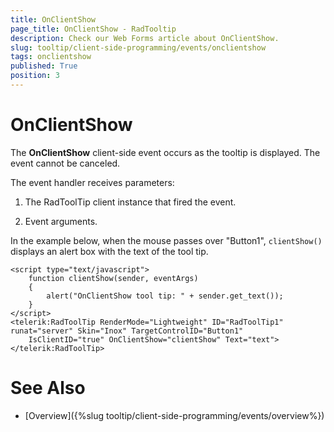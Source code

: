 ```yaml
---
title: OnClientShow
page_title: OnClientShow - RadTooltip
description: Check our Web Forms article about OnClientShow.
slug: tooltip/client-side-programming/events/onclientshow
tags: onclientshow
published: True
position: 3
---
```


# OnClientShow


 

The **OnClientShow** client-side event occurs as the tooltip is displayed. The event cannot be canceled.

The event handler receives parameters:

1. The RadToolTip client instance that fired the event.

1. Event arguments.

In the example below, when the mouse passes over "Button1", `clientShow()` displays an alert box with the text of the tool tip.

````ASP.NET
<script type="text/javascript">
    function clientShow(sender, eventArgs)
    {
        alert("OnClientShow tool tip: " + sender.get_text());
    }
</script>
<telerik:RadToolTip RenderMode="Lightweight" ID="RadToolTip1" runat="server" Skin="Inox" TargetControlID="Button1"
    IsClientID="true" OnClientShow="clientShow" Text="text">
</telerik:RadToolTip>
````



# See Also

 * [Overview]({%slug tooltip/client-side-programming/events/overview%})
